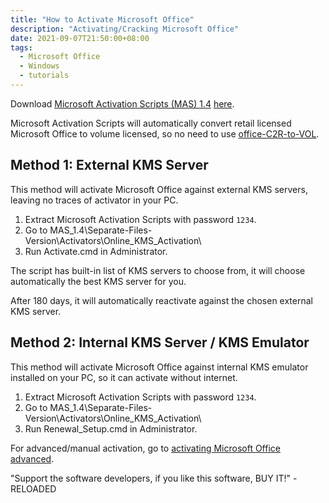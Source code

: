 ```yaml
---
title: "How to Activate Microsoft Office"
description: "Activating/Cracking Microsoft Office"
date: 2021-09-07T21:50:00+08:00
tags:
  - Microsoft Office
  - Windows
  - tutorials
---
```

Download [Microsoft Activation Scripts (MAS) 1.4](https://github.com/massgravel/Microsoft-Activation-Scripts/releases/tag/1.4) [here](https://github.com/massgravel/Microsoft-Activation-Scripts/releases/download/1.4/MAS_1.4_Password_1234.7z).

Microsoft Activation Scripts will automatically convert retail licensed Microsoft Office to volume licensed, so no need to use [office-C2R-to-VOL](https://github.com/kkkgo/office-C2R-to-VOL).

## Method 1: External KMS Server

This method will activate Microsoft Office against external KMS servers, leaving no traces of activator in your PC.

1. Extract Microsoft Activation Scripts with password `1234`.
2. Go to MAS_1.4\Separate-Files-Version\Activators\Online_KMS_Activation\
3. Run Activate.cmd in Administrator.

The script has built-in list of KMS servers to choose from, it will choose automatically the best KMS server for you.

After 180 days, it will automatically reactivate against the chosen external KMS server.

## Method 2: Internal KMS Server / KMS Emulator

This method will activate Microsoft Office against internal KMS emulator installed on your PC, so it can activate without internet.

1. Extract Microsoft Activation Scripts with password `1234`.
2. Go to MAS_1.4\Separate-Files-Version\Activators\Online_KMS_Activation\
3. Run Renewal_Setup.cmd in Administrator.

For advanced/manual activation, go to [activating Microsoft Office advanced](../how-to-activate-microsoft-office-advanced/).

"Support the software developers, if you like this software, BUY IT!" - RELOADED